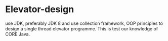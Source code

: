 # Elevator-design
use JDK, preferably JDK 8 and use collection framework, OOP principles to design a single thread elevator programme. This is test our knowledge of CORE Java.
